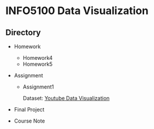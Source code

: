 # INFO5100 Data Visualization

## Directory

- Homework
  - Homework4
  - Homework5
- Assignment
    - Assignment1
      
      Dataset: [Youtube Data Visualization](https://www.kaggle.com/datasets/nelgiriyewithana/global-youtube-statistics-2023)
      
- Final Project
- Course Note
